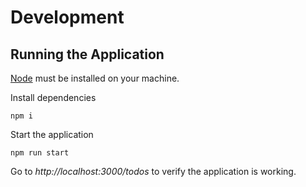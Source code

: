 # Development
## Running the Application
[Node](https://nodejs.org/en/) must be installed on your machine.

Install dependencies

```npm i```

Start the application 

```npm run start```

Go to *http://localhost:3000/todos* to verify the application is working. 